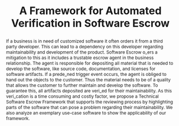 ---
abstract: If a business is in need of customized software it often orders it from
  a third party developer. This can lead to a dependency on this developer regarding
  maintainability and development of the product. Software Escrow o_ers a mitigation
  to this as it includes a trustable escrow agent in the business relationship. The
  agent is responsible for depositing all material that is needed to develop the software,
  like source code, documentation, and licenses for software artifacts. If a prede_ned
  trigger event occurs, the agent is obliged to hand out the objects to the customer.
  Thus the material needs to be of a quality that allows the customer to further maintain
  and develop the software. To guarantee this, all artifacts deposited are veri_ed
  for their maintainability. As this veri_cation is a time consuming and costly factor,
  we propose a Technical Software Escrow Framework that supports the reviewing process
  by highlighting parts of the software that can pose a problem regarding their maintainability.
  We also analyze an exemplary use-case software to show the applicability of our
  framework.
creators:
- Weigl, Elisabeth
- Strodl, Stephan
- Kolany, Barbara
- Binder, Johannes
- Draws, Daniel
- Rauber, Andreas
date: null
document_url: https://services.phaidra.univie.ac.at/api/object/o:377372/download
grand_parent: iPRES
institutions: []
keywords:
- software escrow
- software quality
- evaluation
- verication framework
- case study
- lisbon
landing_page_url: https://phaidra.univie.ac.at/o:377372
language: eng
layout: publication
license: CC BY-SA 2.0 AT
notes_url: null
parent: iPRES 2013
presentation_url: null
publication_type: paper
size: 386097
source_name: iPRES
title: A Framework for Automated Verification in Software Escrow
year: 2013
---